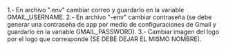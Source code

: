 1.- En archivo ".env" cambiar correo y guardarlo en la variable GMAIL_USERNAME.
2.- En archivo "-env" cambiar contraseña (se debe generar una contraseña de app por medio de configuraciones de Gmail y guardarlo en la variable GMAIL_PASSWORD).
3.- Cambiar imagen del logo por el logo que corresponde (SE DEBE DEJAR EL MISMO NOMBRE).
